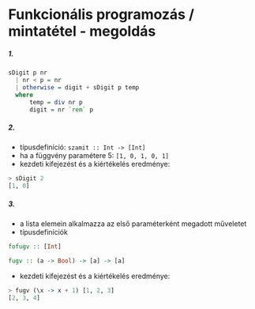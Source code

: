 # Funkcionális programozás / mintatétel - megoldás

##### 1.
``` haskell
sDigit p nr
  | nr < p = nr
  | otherwise = digit + sDigit p temp
  where
      temp = div nr p
      digit = nr `rem` p
```

##### 2.
- típusdefiníció: `szamit :: Int -> [Int]`
- ha a függvény paramétere 5: `[1, 0, 1, 0, 1]`
- kezdeti kifejezést és a kiértékelés eredménye:
``` haskell
> sDigit 2
[1, 0]
```

##### 3.
- a lista elemein alkalmazza az első paraméterként megadott műveletet
- típusdefiníciók

``` haskell
fofugv :: [Int]

fugv :: (a -> Bool) -> [a] -> [a]
```
-  kezdeti kifejezést és a kiértékelés eredménye:

``` haskell
> fugv (\x -> x + 1) [1, 2, 3]
[2, 3, 4]
```
